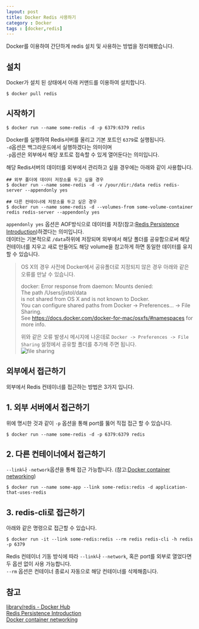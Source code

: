 ```yaml
---
layout: post
title: Docker Redis 사용하기
category : Docker
tags : [docker,redis]
---
```

Docker를 이용하여 간단하게 redis 설치 및 사용하는 방법을 정리해봤습니다. 

설치
----
Docker가 설치 된 상태에서 아래 커맨드를 이용하여 설치합니다.

```console
$ docker pull redis
```

시작하기
----
```console
$ docker run --name some-redis -d -p 6379:6379 redis
```

Docker를 실행하여 Redis서버를 올리고 기본 포트인 `6379`로 실행됩니다.          
`-d`옵션은 백그라운드에서 실행하겠다는 의미이며     
`-p`옵션은 외부에서 해당 포트로 접속할 수 있게 열어둔다는 의미입니다.     

해당 Redis서버의 데이터를 외부에서 관리하고 싶을 경우에는 아래와 같이 사용합니다.

```console
## 외부 폴더에 데이터 저장소를 두고 싶을 경우
$ docker run --name some-redis -d -v /your/dir:/data redis redis-server --appendonly yes

## 다른 컨테이너에 저장소를 두고 싶은 경우
$ docker run --name some-redis -d --volumes-from some-volume-container redis redis-server --appendonly yes
```

`appendonly yes` 옵션은 AOF방식으로 데이터를 저장(참고:[Redis Persistence Introduction](http://www.redisgate.com/redis/configuration/persistence.php))하겠다는 의미입니다.      
데이터는 기본적으로 `/data`하위에 저장되며 외부에서 해당 폴더를 공유함으로써 해당 컨테이너를 지우고 새로 만들어도 해당 volume을 참고하게 하면 동일한 데이터를 유지 할 수 있습니다.

> OS X의 경우 사전에 Docker에서 공유폴더로 지정되지 않은 경우 아래와 같은 오류를 만날 수 있습니다.     
>       
> docker: Error response from daemon: Mounts denied:       
> The path /Users/jistol/data       
> is not shared from OS X and is not known to Docker.      
> You can configure shared paths from Docker -> Preferences... -> File Sharing.       
> See https://docs.docker.com/docker-for-mac/osxfs/#namespaces for more info.       
>      
> 위와 같은 오류 발생시 메시지에 나온데로 `Docker -> Preferences -> File Sharing` 설정에서 공유할 폴더를 추가해 주면 됩니다.     
> ![file sharing](/asset/img/docker/docker-redis/1.png) 

외부에서 접근하기
----
외부에서 Redis 컨테이너를 접근하는 방법은 3가지 입니다.

## 1. 외부 서버에서 접근하기 ##    
위에 명시한 것과 같이 `-p` 옵션을 통해 port를 뚫어 직접 접근 할 수 있습니다.

```console
$ docker run --name some-redis -d -p 6379:6379 redis
```

## 2. 다른 컨테이너에서 접근하기 ##
`--link`나 `-network`옵션을 통해 접근 가능합니다. (참고:[Docker container networking](https://docs.docker.com/engine/userguide/networking/#the-docker_gwbridge-network))     

```console
$ docker run --name some-app --link some-redis:redis -d application-that-uses-redis
```

## 3. redis-cli로 접근하기 ##
아래와 같은 명령으로 접근할 수 있습니다.

```console
$ docker run -it --link some-redis:redis --rm redis redis-cli -h redis -p 6379
```

Redis 컨테이너 기동 방식에 따라 `--link`나 `--network`, 혹은 port를 외부로 열었다면 두 옵션 없이 사용 가능합니다.   
`--rm` 옵션은 컨테이너 종료시 자동으로 해당 컨테이너를 삭제해줍니다.    


참고
----
[library/redis - Docker Hub](https://hub.docker.com/_/redis/)      
[Redis Persistence Introduction](http://www.redisgate.com/redis/configuration/persistence.php)        
[Docker container networking](https://docs.docker.com/engine/userguide/networking/#the-docker_gwbridge-network)      
